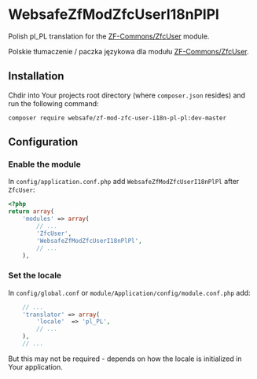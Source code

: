 WebsafeZfModZfcUserI18nPlPl
================================================================================

Polish pl_PL translation for the [ZF-Commons/ZfcUser] module.

Polskie tłumaczenie / paczka językowa dla modułu [ZF-Commons/ZfcUser].



Installation
--------------------------------------------------------------------------------

Chdir into Your projects root directory (where `composer.json` resides)
and run the following command:

~~~~
composer require websafe/zf-mod-zfc-user-i18n-pl-pl:dev-master
~~~~



Configuration
--------------------------------------------------------------------------------


### Enable the module

In `config/application.conf.php` add `WebsafeZfModZfcUserI18nPlPl` after 
`ZfcUser`:

~~~~ php
<?php
return array(
    'modules' => array(
        // ...
        'ZfcUser',
        'WebsafeZfModZfcUserI18nPlPl',
        // ...
    ),
~~~~



### Set the locale

In `config/global.conf` or `module/Application/config/module.conf.php` add:

~~~~ php
    // ...
    'translator' => array(
        'locale'  => 'pl_PL',
        // ...
    ),
    // ...
~~~~

But this may not be required - depends on how the locale is initialized
in Your application.


[ZF-Commons/ZfcUser]: https://github.com/ZF-Commons/ZfcUser "ZfcUser is a user registration and authentication module for Zend Framework 2."
